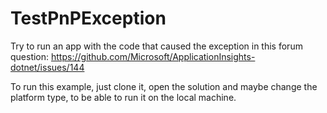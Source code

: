 # TestPnPException 

Try to run an app with the code that caused the exception in this forum question:
   https://github.com/Microsoft/ApplicationInsights-dotnet/issues/144

To run this example, just clone it, open the solution and maybe change the platform type, to be able to run it on the local machine. 


